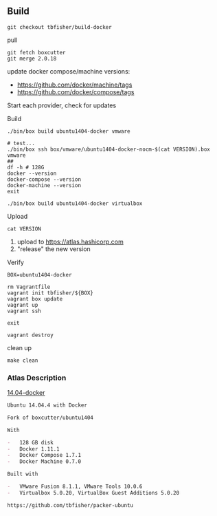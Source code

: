 ## Build

```shell
git checkout tbfisher/build-docker
```

pull

```shell
git fetch boxcutter
git merge 2.0.18
```

update docker compose/machine versions:

-   https://github.com/docker/machine/tags
-   https://github.com/docker/compose/tags

Start each provider, check for updates

Build

```shell
./bin/box build ubuntu1404-docker vmware

# test...
./bin/box ssh box/vmware/ubuntu1404-docker-nocm-$(cat VERSION).box vmware
##
df -h # 128G
docker --version
docker-compose --version
docker-machine --version
exit

./bin/box build ubuntu1404-docker virtualbox
```

Upload

```shell
cat VERSION
```

1.  upload to https://atlas.hashicorp.com
2.  "release" the new version

Verify

```shell
BOX=ubuntu1404-docker

rm Vagrantfile
vagrant init tbfisher/${BOX}
vagrant box update
vagrant up
vagrant ssh

exit

vagrant destroy
```

clean up

```shell
make clean
```

### Atlas Description

[14.04-docker](https://atlas.hashicorp.com/tbfisher/boxes/ubuntu1404docker)

```markdown
Ubuntu 14.04.4 with Docker

Fork of boxcutter/ubuntu1404

With

-   128 GB disk
-   Docker 1.11.1
-   Docker Compose 1.7.1
-   Docker Machine 0.7.0

Built with

-   VMware Fusion 8.1.1, VMware Tools 10.0.6
-   Virtualbox 5.0.20, VirtualBox Guest Additions 5.0.20

https://github.com/tbfisher/packer-ubuntu
```
